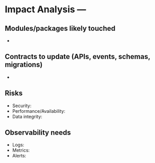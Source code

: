 # Impact Analysis — <Feature Name>

## Modules/packages likely touched
-  

## Contracts to update (APIs, events, schemas, migrations)
-  

## Risks
- Security:  
- Performance/Availability:  
- Data integrity:  

## Observability needs
- Logs:  
- Metrics:  
- Alerts:
